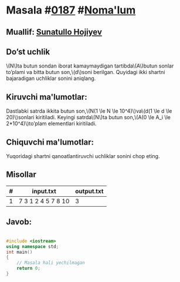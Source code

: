 
<h1>Masala #<a href="https://robocontest.uz/tasks/0187">0187</a> #<a href="https://robocontest.uz/tasks?category=1">Noma'lum</a></h1>
<h2> Muallif: <a href="https://robocontest.uz/profile/sunnat">Sunatullo Hojiyev</a></h2>
<h2>Do’st uchlik</h2>
<p>\(N\)ta butun sondan iborat kamaymaydigan tartibda\(A\)butun sonlar to’plami va bitta butun son,\(d\)soni berilgan. Quyidagi ikki shartni bajaradigan uchliklar sonini aniqlang.</p>
<h2>Kiruvchi ma'lumotlar:</h2>
<p>Dastlabki satrda ikkita butun son,\(N(1 \le N \le 10^4)\)va\(d(1 \le d \le 20)\)sonlari kiritiladi. Keyingi satrda\(N\)ta butun son,\(A(0 \le A_i \le 2*10^4)\)to’plam elementlari kiritiladi.</p>
<h2>Chiquvchi ma'lumotlar:</h2>
<p>Yuqoridagi shartni qanoatlantiruvchi uchliklar sonini chop eting.</p>
<h2>Misollar</h2>
<table>
    <thead>
        <tr>
            <th>#</th>
            <th>input.txt</th>
            <th>output.txt</th>
        </tr>
    </thead>
    <tbody>
            <tr>
                <td>1</td>
                <td>7 3
1 2 4 5 7 8 10</td>
                <td>3</td>
            </tr>
    </tbody>
    </table>
    
<h2>Javob:</h2>

######
```cpp
#include <iostream>
using namespace std;
int main()
{
    // Masala hali yechilmagan
    return 0;
}
```
